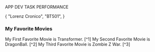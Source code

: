 APP DEV TASK PERFORMANCE


{
 "Lorenz Cronico",
 "BT501",
 }
 
 ### My Favorite Movies
 My First Favorite Movie is Transformer. [^1]
 My Second Favorite Movie is DragonBall. [^2]
 My Third Favorite Movie is Zombie Z War. [^3]
 
